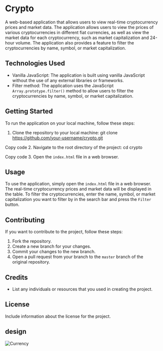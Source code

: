 # Crypto

A web-based application that allows users to view real-time cryptocurrency prices and market data. The application allows users to view the prices of various cryptocurrencies in different fiat currencies, as well as view the market data for each cryptocurrency, such as market capitalization and 24-hour volume. The application also provides a feature to filter the cryptocurrencies by name, symbol, or market capitalization.

## Technologies Used

- Vanilla JavaScript: The application is built using vanilla JavaScript without the use of any external libraries or frameworks.
- Filter method: The application uses the JavaScript `Array.prototype.filter()` method to allow users to filter the cryptocurrencies by name, symbol, or market capitalization.

## Getting Started

To run the application on your local machine, follow these steps:

1. Clone the repository to your local machine:
git clone https://github.com/your-username/crypto.git

Copy code
2. Navigate to the root directory of the project:
cd crypto

Copy code
3. Open the `index.html` file in a web browser.

## Usage

To use the application, simply open the `index.html` file in a web browser. The real-time cryptocurrency prices and market data will be displayed in the table. To filter the cryptocurrencies, enter the name, symbol, or market capitalization you want to filter by in the search bar and press the `Filter` button.

## Contributing

If you want to contribute to the project, follow these steps:

1. Fork the repository.
2. Create a new branch for your changes.
3. Commit your changes to the new branch.
4. Open a pull request from your branch to the `master` branch of the original repository.

## Credits

- List any individuals or resources that you used in creating the project.

## License

Include information about the license for the project.
## design
![Currency](https://user-images.githubusercontent.com/105584546/186004057-d952d915-7a6a-4177-bf5b-e995ef9a2ca2.jpg)
